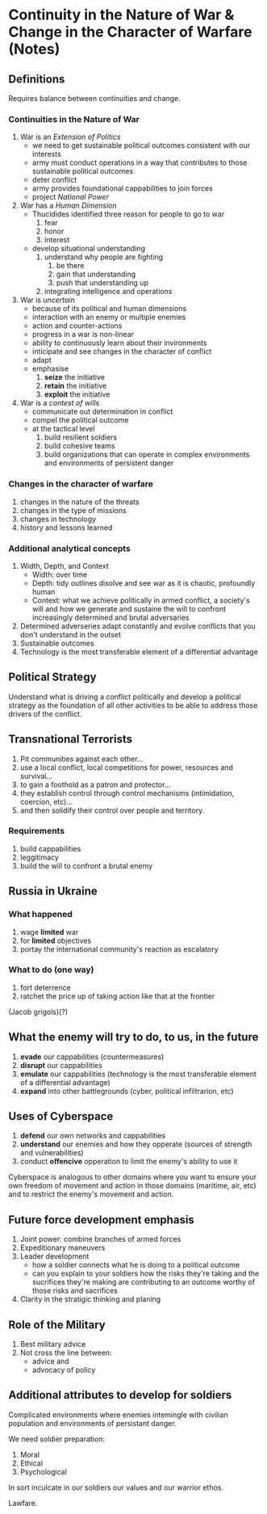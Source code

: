 # Continuity in the Nature of War & Change in the Character of Warfare (Notes)


## Definitions

Requires balance between continuities and change.

### Continuities in the Nature of War

1. War is an *Extension of Politics*
   * we need to get sustainable political outcomes consistent with our interests
   * army must conduct operations in a way that contributes to those sustainable political outcomes
   * deter conflict
   * army provides foundational cappabilities to join forces
   * project *National Power*
1. War has a *Human Dimension*
   * Thucidides identified three reason for people to go to war
      1. fear
      1. honor
      1. interest
   * develop situational understanding
      1. understand why people are fighting
         1. be there
         1. gain that understanding
         1. push that understanding up
      1. integrating intelligence and operations
1. War is *uncertain*
   * because of its political and human dimensions
   * interaction with an enemy or multiple enemies
   * action and counter-actions
   * progress in a war is non-linear
   * ability to continuously learn about their invironments
   * inticipate and see changes in the character of conflict
   * adapt
   * emphasise
      1. **seize** the initiative
      1. **retain** the initiative
      1. **exploit** the initiative
1. War is a *contest of wills*
   * communicate out determination in conflict
   * compel the political outcome
   * at the tactical level
      1. build resilient soldiers
      1. build cohesive teams
      1. build organizations that can operate in complex environments and environments of persistent danger


### Changes in the character of warfare

1. changes in the nature of the threats
1. changes in the type of missions
1. changes in technology
1. history and lessons learned

### Additional analytical concepts

1. Width, Depth, and Context
   * Width: over time
   * Depth: tidy outlines disolve and see war as it is chaotic, profoundly human
   * Context: what we achieve politically in armed conflict, a society's will and how we generate and sustaine the will to confront increasingly determined and brutal adversaries
1. Determined adverseries adapt constantly and evolve conflicts that you don't understand in the outset
1. Sustainable outcomes
1. Technology is the most transferable element of a differential advantage 


## Political Strategy

Understand what is driving a conflict politically and develop a political strategy as the foundation of all other activities to be able to address those drivers of the conflict.

## Transnational Terrorists

1. Pit communities against each other...
1. use a local conflict, local competitions for power, resources and survival...
1. to gain a foothold as a patron and protector...
1. they establish control through control mechanisms (intimidation, coercion, etc)...
1. and then solidify their control over people and territory.

### Requirements

1. build cappabilities
1. leggitimacy
1. build the will to confront a brutal enemy


## Russia in Ukraine

### What happened

1. wage **limited** war
1. for **limited** objectives
1. portay the international community's reaction as escalatory

### What to do (one way)

1. fort deterrence
1. ratchet the price up of taking action like that at the frontier

(Jacob grigols)(?)


## What the enemy will try to do, to us, in the future

1. **evade** our cappabilities (countermeasures)
1. **disrupt** our cappabilities
1. **emulate** our cappabilities (technology is the most transferable element of a differential advantage)
1. **expand** into other battlegrounds (cyber, political infiltrarion, etc)


## Uses of Cyberspace

1. **defend** our own networks and cappabilities
1. **understand** our enemies and how they opperate (sources of strength and vulnerabilities)
1. conduct **offencive** opperation to limit the enemy's ability to use it

Cyberspace is analogous to other domains where you want to ensure your own freedom of movement and action in those domains (maritime, air, etc) and to restrict the enemy's movement and action.


## Future force development emphasis

1. Joint power: combine branches of armed forces
1. Expeditionary maneuvers
1. Leader development
   * how a soldier connects what he is doing to a political outcome
   * can you explain to your soldiers how the risks they're taking and the sucrifices they're making are contributing to an outcome worthy of those risks and sacrifices
1. Clarity in the stratigic thinking and planing


## Role of the Military

1. Best military advice
1. Not cross the line between:
   * advice and
   * advocacy of policy


## Additional attributes to develop for soldiers

Complicated environments where enemies intemingle with civilian population and environments of persistant danger.

We need soldier preparation: 

1. Moral
1. Ethical
1. Psychological

In sort inculcate in our soldiers our values and our warrior ethos.

Lawfare.

